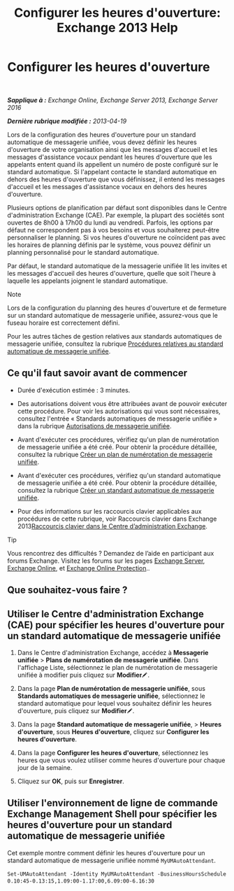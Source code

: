 ﻿---
title: "Configurer les heures d'ouverture: Exchange 2013 Help"
TOCTitle: Configurer les heures d'ouverture
ms:assetid: 96b4be99-af94-4fa4-959a-48413387a044
ms:mtpsurl: https://technet.microsoft.com/fr-fr/library/Bb232133(v=EXCHG.150)
ms:contentKeyID: 50478746
ms.date: 05/23/2018
mtps_version: v=EXCHG.150
ms.translationtype: MT
---

# Configurer les heures d'ouverture

 

_**Sapplique à :** Exchange Online, Exchange Server 2013, Exchange Server 2016_

_**Dernière rubrique modifiée :** 2013-04-19_

Lors de la configuration des heures d'ouverture pour un standard automatique de messagerie unifiée, vous devez définir les heures d'ouverture de votre organisation ainsi que les messages d'accueil et les messages d'assistance vocaux pendant les heures d'ouverture que les appelants entent quand ils appellent un numéro de poste configuré sur le standard automatique. Si l'appelant contacte le standard automatique en dehors des heures d'ouverture que vous définissez, il entend les messages d'accueil et les messages d'assistance vocaux en dehors des heures d'ouverture.

Plusieurs options de planification par défaut sont disponibles dans le Centre d'administration Exchange (CAE). Par exemple, la plupart des sociétés sont ouvertes de 8h00 à 17h00 du lundi au vendredi. Parfois, les options par défaut ne correspondent pas à vos besoins et vous souhaiterez peut-être personnaliser le planning. Si vos heures d'ouverture ne coïncident pas avec les horaires de planning définis par le système, vous pouvez définir un planning personnalisé pour le standard automatique.

Par défaut, le standard automatique de la messagerie unifiée lit les invites et les messages d'accueil des heures d'ouverture, quelle que soit l'heure à laquelle les appelants joignent le standard automatique.

> [!NOTE]
> Lors de la configuration du planning des heures d'ouverture et de fermeture sur un standard automatique de messagerie unifiée, assurez-vous que le fuseau horaire est correctement défini.


Pour les autres tâches de gestion relatives aux standards automatiques de messagerie unifiée, consultez la rubrique [Procédures relatives au standard automatique de messagerie unifiée](um-auto-attendant-procedures-exchange-2013-help.md).

## Ce qu'il faut savoir avant de commencer

  - Durée d'exécution estimée : 3 minutes.

  - Des autorisations doivent vous être attribuées avant de pouvoir exécuter cette procédure. Pour voir les autorisations qui vous sont nécessaires, consultez l'entrée « Standards automatiques de messagerie unifiée » dans la rubrique [Autorisations de messagerie unifiée](unified-messaging-permissions-exchange-2013-help.md).

  - Avant d'exécuter ces procédures, vérifiez qu'un plan de numérotation de messagerie unifiée a été créé. Pour obtenir la procédure détaillée, consultez la rubrique [Créer un plan de numérotation de messagerie unifiée](create-a-um-dial-plan-exchange-2013-help.md).

  - Avant d'exécuter ces procédures, vérifiez qu'un standard automatique de messagerie unifiée a été créé. Pour obtenir la procédure détaillée, consultez la rubrique [Créer un standard automatique de messagerie unifiée](create-a-um-auto-attendant-exchange-2013-help.md).

  - Pour des informations sur les raccourcis clavier applicables aux procédures de cette rubrique, voir Raccourcis clavier dans Exchange 2013[Raccourcis clavier dans le Centre d’administration Exchange](keyboard-shortcuts-in-the-exchange-admin-center-exchange-online-protection-help.md).

> [!TIP]
> Vous rencontrez des difficultés ? Demandez de l’aide en participant aux forums Exchange. Visitez les forums sur les pages <a href="https://go.microsoft.com/fwlink/p/?linkid=60612">Exchange Server</a>, <a href="https://go.microsoft.com/fwlink/p/?linkid=267542">Exchange Online</a>, et <a href="https://go.microsoft.com/fwlink/p/?linkid=285351">Exchange Online Protection</a>..


## Que souhaitez-vous faire ?

## Utiliser le Centre d'administration Exchange (CAE) pour spécifier les heures d'ouverture pour un standard automatique de messagerie unifiée

1.  Dans le Centre d'administration Exchange, accédez à **Messagerie unifiée** \> **Plans de numérotation de messagerie unifiée**. Dans l'affichage Liste, sélectionnez le plan de numérotation de messagerie unifiée à modifier puis cliquez sur **Modifier**![Icône Modifier](images/Bb124582.6f53ccb2-1f13-4c02-bea0-30690e6ea71d(EXCHG.150).gif "Icône Modifier").

2.  Dans la page **Plan de numérotation de messagerie unifiée**, sous **Standards automatiques de messagerie unifiée**, sélectionnez le standard automatique pour lequel vous souhaitez définir les heures d'ouverture, puis cliquez sur **Modifier**![Icône Modifier](images/Bb124582.6f53ccb2-1f13-4c02-bea0-30690e6ea71d(EXCHG.150).gif "Icône Modifier").

3.  Dans la page **Standard automatique de messagerie unifiée**, \> **Heures d'ouverture**, sous **Heures d'ouverture**, cliquez sur **Configurer les heures d'ouverture**.

4.  Dans la page **Configurer les heures d'ouverture**, sélectionnez les heures que vous voulez utiliser comme heures d'ouverture pour chaque jour de la semaine.

5.  Cliquez sur **OK**, puis sur **Enregistrer**.

## Utiliser l'environnement de ligne de commande Exchange Management Shell pour spécifier les heures d'ouverture pour un standard automatique de messagerie unifiée

Cet exemple montre comment définir les heures d'ouverture pour un standard automatique de messagerie unifiée nommé `MyUMAutoAttendant`.

    Set-UMAutoAttendant -Identity MyUMAutoAttendant -BusinessHoursSchedule 0.10:45-0.13:15,1.09:00-1.17:00,6.09:00-6.16:30

